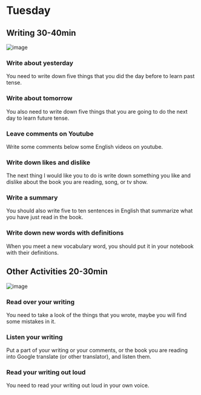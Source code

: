# Tuesday
## Writing 30-40min
![image](https://user-images.githubusercontent.com/65701532/209843279-357d6fce-247d-4c45-a842-cc72fe490846.png)

### Write about yesterday
You need to write down five things that you did the day before to learn past tense.
### Write about tomorrow
You also need to write down five things that you are going to do the next day to learn future tense.
### Leave comments on Youtube
Write some comments below some English videos on youtube.
### Write down likes and dislike
The next thing I would like you to do is write down something you like and dislike about the book you are reading, song, or tv show.
### Write a summary
You should also write five to ten sentences in English that summarize what you have just read in the book.
### Write down new words with definitions
When you meet a new vocabulary word, you should put it in your notebook with their definitions.
## Other Activities 20-30min
![image](https://user-images.githubusercontent.com/65701532/209843306-ecbf94d9-acd0-4a72-b5e1-89b1cbe90e9d.png)

### Read over your writing
You need to take a look of the things that you wrote, maybe you will find some mistakes in it.
### Listen your writing
Put a part of your writing or your comments, or the book you are reading into Google translate (or other translator), and listen them.
### Read your writing out loud
You need to read your writing out loud in your own voice.
